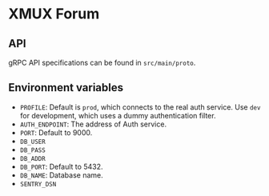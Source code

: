 # XMUX Forum

## API

gRPC API specifications can be found in `src/main/proto`.

## Environment variables

- `PROFILE`: Default is `prod`, which connects to the real auth service. Use `dev` for development, which uses a dummy
  authentication filter.
- `AUTH_ENDPOINT`: The address of Auth service.
- `PORT`: Default to 9000.
- `DB_USER`
- `DB_PASS`
- `DB_ADDR`
- `DB_PORT`: Default to 5432.
- `DB_NAME`: Database name. 
- `SENTRY_DSN`
